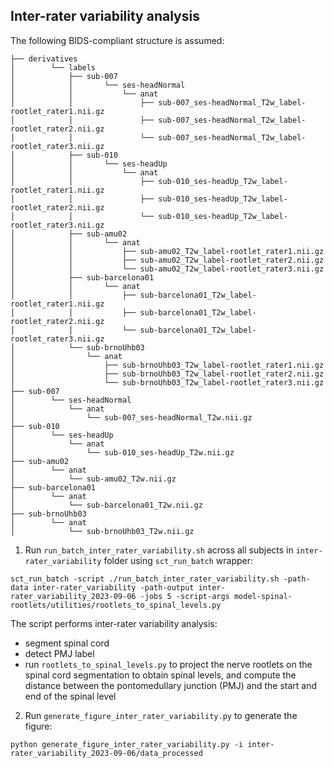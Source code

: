 ## Inter-rater variability analysis

The following BIDS-compliant structure is assumed:

```
├── derivatives
│		 └── labels
│		     ├── sub-007
│		     │		 └── ses-headNormal
│		     │		     └── anat
│		     │		         ├── sub-007_ses-headNormal_T2w_label-rootlet_rater1.nii.gz
│		     │		         ├── sub-007_ses-headNormal_T2w_label-rootlet_rater2.nii.gz
│		     │		         └── sub-007_ses-headNormal_T2w_label-rootlet_rater3.nii.gz
│		     ├── sub-010
│		     │		 └── ses-headUp
│		     │		     └── anat
│		     │		         ├── sub-010_ses-headUp_T2w_label-rootlet_rater1.nii.gz
│		     │		         ├── sub-010_ses-headUp_T2w_label-rootlet_rater2.nii.gz
│		     │		         └── sub-010_ses-headUp_T2w_label-rootlet_rater3.nii.gz
│		     ├── sub-amu02
│		     │		 └── anat
│		     │		     ├── sub-amu02_T2w_label-rootlet_rater1.nii.gz
│		     │		     ├── sub-amu02_T2w_label-rootlet_rater2.nii.gz
│		     │		     └── sub-amu02_T2w_label-rootlet_rater3.nii.gz
│		     ├── sub-barcelona01
│		     │		 └── anat
│		     │		     ├── sub-barcelona01_T2w_label-rootlet_rater1.nii.gz
│		     │		     ├── sub-barcelona01_T2w_label-rootlet_rater2.nii.gz
│		     │		     └── sub-barcelona01_T2w_label-rootlet_rater3.nii.gz
│		     └── sub-brnoUhb03
│		         └── anat
│		             ├── sub-brnoUhb03_T2w_label-rootlet_rater1.nii.gz
│		             ├── sub-brnoUhb03_T2w_label-rootlet_rater2.nii.gz
│		             └── sub-brnoUhb03_T2w_label-rootlet_rater3.nii.gz
├── sub-007
│		 └── ses-headNormal
│		     └── anat
│		         └── sub-007_ses-headNormal_T2w.nii.gz
├── sub-010
│		 └── ses-headUp
│		     └── anat
│		         └── sub-010_ses-headUp_T2w.nii.gz
├── sub-amu02
│		 └── anat
│		     └── sub-amu02_T2w.nii.gz
├── sub-barcelona01
│		 └── anat
│		     └── sub-barcelona01_T2w.nii.gz
├── sub-brnoUhb03
│		 └── anat
│		     └── sub-brnoUhb03_T2w.nii.gz
```


1. Run `run_batch_inter_rater_variability.sh` across all subjects in `inter-rater_variability` folder using `sct_run_batch` wrapper:

```commandline
sct_run_batch -script ./run_batch_inter_rater_variability.sh -path-data inter-rater_variability -path-output inter-rater_variability_2023-09-06 -jobs 5 -script-args model-spinal-rootlets/utilities/rootlets_to_spinal_levels.py
```

The script performs inter-rater variability analysis:
- segment spinal cord
- detect PMJ label
- run `rootlets_to_spinal_levels.py` to project the nerve rootlets on the spinal cord segmentation to obtain spinal
levels, and compute the distance between the pontomedullary junction (PMJ) and the start and end of the spinal level

2. Run `generate_figure_inter_rater_variability.py` to generate the figure:

```commandline
python generate_figure_inter_rater_variability.py -i inter-rater_variability_2023-09-06/data_processed
```